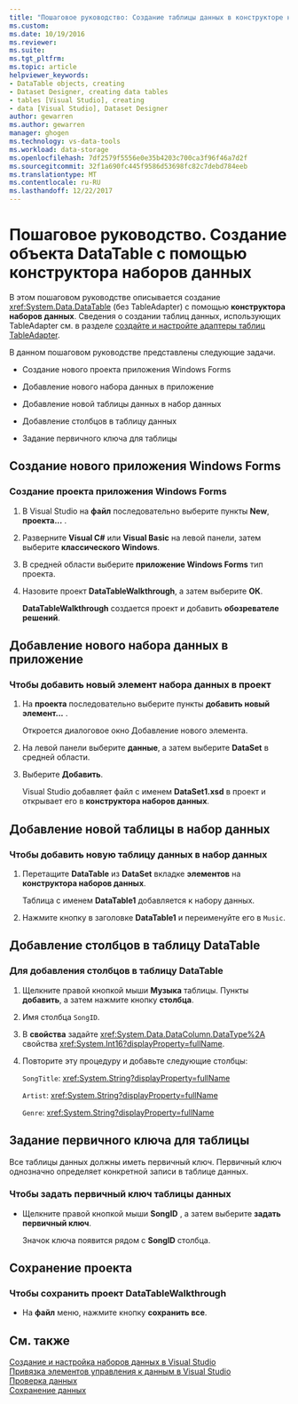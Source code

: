 ```yaml
---
title: "Пошаговое руководство: Создание таблицы данных в конструкторе наборов данных | Документы Microsoft"
ms.custom: 
ms.date: 10/19/2016
ms.reviewer: 
ms.suite: 
ms.tgt_pltfrm: 
ms.topic: article
helpviewer_keywords:
- DataTable objects, creating
- Dataset Designer, creating data tables
- tables [Visual Studio], creating
- data [Visual Studio], Dataset Designer
author: gewarren
ms.author: gewarren
manager: ghogen
ms.technology: vs-data-tools
ms.workload: data-storage
ms.openlocfilehash: 7df2579f5556e0e35b4203c700ca3f96f46a7d2f
ms.sourcegitcommit: 32f1a690fc445f9586d53698fc82c7debd784eeb
ms.translationtype: MT
ms.contentlocale: ru-RU
ms.lasthandoff: 12/22/2017
---
```

# <a name="walkthrough-creating-a-datatable-in-the-dataset-designer"></a>Пошаговое руководство. Создание объекта DataTable с помощью конструктора наборов данных

В этом пошаговом руководстве описывается создание <xref:System.Data.DataTable> (без TableAdapter) с помощью **конструктора наборов данных**. Сведения о создании таблиц данных, использующих TableAdapter см. в разделе [создайте и настройте адаптеры таблиц TableAdapter](../data-tools/create-and-configure-tableadapters.md).  

В данном пошаговом руководстве представлены следующие задачи.  

-   Создание нового проекта приложения Windows Forms  

-   Добавление нового набора данных в приложение  

-   Добавление новой таблицы данных в набор данных  

-   Добавление столбцов в таблицу данных  

-   Задание первичного ключа для таблицы  

## <a name="creating-a-new-windows-forms-application"></a>Создание нового приложения Windows Forms

### <a name="to-create-a-new-windows-forms-application-project"></a>Создание проекта приложения Windows Forms  
  
1. В Visual Studio на **файл** последовательно выберите пункты **New**, **проекта...** .  
  
2. Разверните **Visual C#** или **Visual Basic** на левой панели, затем выберите **классического Windows**.  

3. В средней области выберите **приложение Windows Forms** тип проекта.  

4. Назовите проект **DataTableWalkthrough**, а затем выберите **ОК**. 
  
     **DataTableWalkthrough** создается проект и добавить **обозревателе решений**.  

## <a name="adding-a-new-dataset-to-the-application"></a>Добавление нового набора данных в приложение

### <a name="to-add-a-new-dataset-item-to-the-project"></a>Чтобы добавить новый элемент набора данных в проект  
  
1.  На **проекта** последовательно выберите пункты **добавить новый элемент...** .  
  
     Откроется диалоговое окно Добавление нового элемента.  
  
2.  На левой панели выберите **данные**, а затем выберите **DataSet** в средней области.  
  
3.  Выберите **Добавить**.  
  
     Visual Studio добавляет файл с именем **DataSet1.xsd** в проект и открывает его в **конструктора наборов данных**.  

## <a name="adding-a-new-datatable-to-the-dataset"></a>Добавление новой таблицы в набор данных  

### <a name="to-add-a-new-data-table-to-the-dataset"></a>Чтобы добавить новую таблицу данных в набор данных  
  
1.  Перетащите **DataTable** из **DataSet** вкладке **элементов** на **конструктора наборов данных**.  
  
     Таблица с именем **DataTable1** добавляется к набору данных.  
   
2.  Нажмите кнопку в заголовке **DataTable1** и переименуйте его в `Music`.  

## <a name="adding-columns-to-the-datatable"></a>Добавление столбцов в таблицу DataTable

### <a name="to-add-columns-to-the-datatable"></a>Для добавления столбцов в таблицу DataTable  
  
1.  Щелкните правой кнопкой мыши **Музыка** таблицы. Пункты **добавить**, а затем нажмите кнопку **столбца**.  
  
2.  Имя столбца `SongID`.  
  
3.  В **свойства** задайте <xref:System.Data.DataColumn.DataType%2A> свойства <xref:System.Int16?displayProperty=fullName>.  
  
4.  Повторите эту процедуру и добавьте следующие столбцы:  
  
     `SongTitle`: <xref:System.String?displayProperty=fullName>  
  
     `Artist`: <xref:System.String?displayProperty=fullName>  
  
     `Genre`: <xref:System.String?displayProperty=fullName>  
  
## <a name="setting-the-primary-key-for-the-table"></a>Задание первичного ключа для таблицы

Все таблицы данных должны иметь первичный ключ. Первичный ключ однозначно определяет конкретной записи в таблице данных.  
  
### <a name="to-set-the-primary-key-of-the-data-table"></a>Чтобы задать первичный ключ таблицы данных
  
-   Щелкните правой кнопкой мыши **SongID** , а затем выберите **задать первичный ключ**.  
  
     Значок ключа появится рядом с **SongID** столбца.  
  
## <a name="saving-your-project"></a>Сохранение проекта  
  
### <a name="to-save-the-datatablewalkthrough-project"></a>Чтобы сохранить проект DataTableWalkthrough  
  
-   На **файл** меню, нажмите кнопку **сохранить все**.  

## <a name="see-also"></a>См. также

[Создание и настройка наборов данных в Visual Studio](../data-tools/create-and-configure-datasets-in-visual-studio.md)  
[Привязка элементов управления к данным в Visual Studio](../data-tools/bind-controls-to-data-in-visual-studio.md)  
[Проверка данных](../data-tools/validate-data-in-datasets.md)  
[Сохранение данных](../data-tools/saving-data.md)